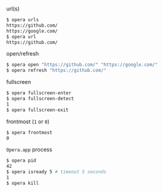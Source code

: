 url(s)
```bash
$ opera urls
https://github.com/
https://google.com/
$ opera url
https://github.com/
```

open/refresh
```bash
$ opera open "https://github.com/" "https://google.com/"
$ opera refresh "https://github.com/"
```

fullscreen
```bash
$ opera fullscreen-enter
$ opera fullscreen-detect
1
$ opera fullscreen-exit
```

frontmost (`1` or `0`)
```bash
$ opera frontmost
0
```

`Opera.app` process
```bash
$ opera pid
42
$ opera isready 5 # timeout 5 seconds
1
$ opera kill
```
